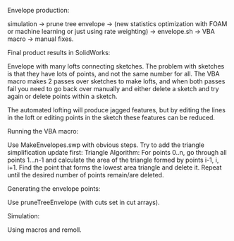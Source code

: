 Envelope production:

simulation -> prune tree envelope -> (new statistics optimization 
with FOAM or machine learning or just using rate weighting) -> 
envelope.sh -> VBA macro -> manual fixes.


Final product results in SolidWorks:

Envelope with many lofts connecting sketches. The problem with 
sketches is that they have lots of points, and not the same number
for all. The VBA macro makes 2 passes over sketches to make lofts, 
and when both passes fail you need to go back over manually and either
delete a sketch and try again or delete points within a sketch.

The automated lofting will produce jagged features, but by editing
the lines in the loft or editing points in the sketch these features
can be reduced.

Running the VBA macro:

Use MakeEnvelopes.swp with obvious steps. Try to add the triangle
simplification update first: Triangle Algorithm: For points 0..n, 
go through all points 1...n-1 and calculate the area of the triangle 
formed by points i-1, i, i+1. Find the point that forms the lowest 
area triangle and delete it. Repeat until the desired number of points 
remain/are deleted.

Generating the envelope points:

Use pruneTreeEnvelope (with cuts set in cut arrays).

Simulation:

Using macros and remoll.